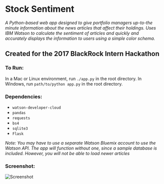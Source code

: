 # Stock Sentiment

_A Python-based web app designed to give portfolio managers up-to-the minute information about the news articles that affect their holdings. Uses IBM Watson to calculate the sentiment of articles and quickly and accurately displays the information to users using a simple color schema._

## Created for the 2017 BlackRock Intern Hackathon

### To Run:

In a Mac or Linux environment, run `./app.py` in the root directory. In Windows, run `path/to/python app.py` in the root directory.

### Dependencies: 

- `watson-developer-cloud`
- `pandas`
- `requests`
- `bs4`
- `sqlite3`
- `Flask`

_Note: You may have to use a separate Watson Bluemix account to use the Watson API. The app will function without one, since a sample database is included. However, you will not be able to load newer articles_

### Screenshot:

![Screenshot](https://github.com/anandnk24/stockSentiment/blob/master/img/screenshot.png?raw=true "Screenshot")


